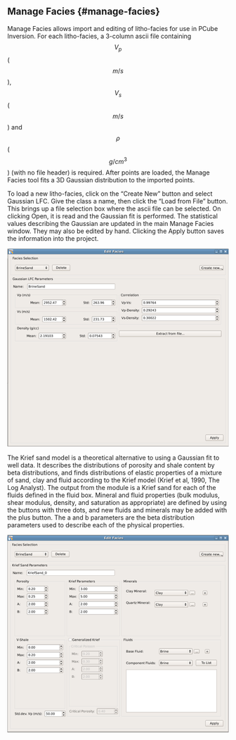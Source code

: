 ## Manage Facies {#manage-facies}

Manage Facies allows import and editing of litho-facies for use in PCube Inversion. For each litho-facies, a 3-column ascii file containing $$V_p$$ \($$m/s$$\), $$V_s$$ \($$m/s$$\) and $$\rho$$ \($$g /cm^3$$\) \(with no file header\) is required. After points are loaded, the Manage Facies tool fits a 3D Gaussian distribution to the imported points.

To load a new litho-facies, click on the “Create New” button and select Gaussian LFC. Give the class a name, then click the “Load from File” button. This brings up a file selection box where the ascii file can be selected. On clicking Open, it is read and the Gaussian fit is performed. The statistical values describing the Gaussian are updated in the main Manage Facies window. They may also be edited by hand. Clicking the Apply button saves the information into the project.

![](/assets/057_Workflow.png)

The Krief sand model is a theoretical alternative to using a Gaussian fit to well data. It describes the distributions of porosity and shale content by beta distributions, and finds distributions of elastic properties of a mixture of sand, clay and fluid according to the Krief model \(Krief et al, 1990, The Log Analyst\). The output from the module is a Krief sand for each of the fluids defined in the fluid box. Mineral and fluid properties \(bulk modulus, shear modulus, density, and saturation as appropriate\) are defined by using the buttons with three dots, and new fluids and minerals may be added with the plus button. The a and b parameters are the beta distribution parameters used to describe each of the physical properties.

![](/assets/058_Workflow.png)

